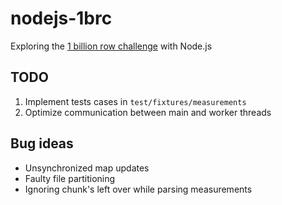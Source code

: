 # nodejs-1brc
Exploring the [1 billion row challenge](https://github.com/gunnarmorling/1brc]) with Node.js


## TODO
1. Implement tests cases in `test/fixtures/measurements`
2. Optimize communication between main and worker threads


## Bug ideas
- Unsynchronized map updates
- Faulty file partitioning
- Ignoring chunk's left over while parsing measurements

